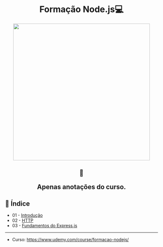 <h1 align="center">Formação Node.js💻</h1>

<p align="center">
  <img src="https://miro.medium.com/max/600/1*4_n18FH8hRrvlLyRufD1sQ.png" width=450>
</p>

<h2 align="center">

:memo:

Apenas anotações do curso.

</h2>

## :robot: Índice

- 01 - [Introdução]()
- 02 - [HTTP]()
- 03 - [Fundamentos do Express.js]()

---

- Curso: https://www.udemy.com/course/formacao-nodejs/
